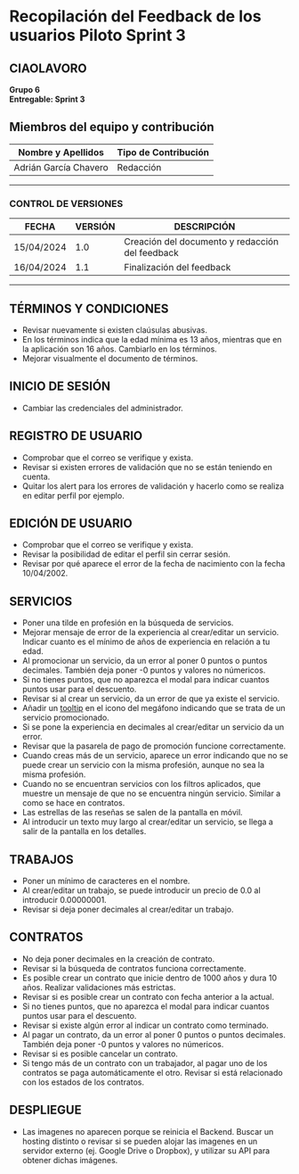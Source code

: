 # Recopilación del Feedback de los usuarios Piloto Sprint 3

## CIAOLAVORO
**Grupo 6**
<br>
**Entregable: Sprint 3**

## Miembros del equipo y contribución

| Nombre y Apellidos | Tipo de Contribución |
|---------------------|-----------------------|
| Adrián García Chavero     |  Redacción      |

---

### CONTROL DE VERSIONES
| FECHA      | VERSIÓN | DESCRIPCIÓN                                    |
|------------|---------|------------------------------------------------|
| 15/04/2024 | 1.0     | Creación del documento y redacción del feedback|
| 16/04/2024 | 1.1     | Finalización del feedback                      |

---

## TÉRMINOS Y CONDICIONES

- Revisar nuevamente si existen claúsulas abusivas.
- En los términos indica que la edad mínima es 13 años, mientras que en la aplicación son 16 años. Cambiarlo en los términos.
- Mejorar visualmente el documento de términos.

## INICIO DE SESIÓN

- Cambiar las credenciales del administrador.

## REGISTRO DE USUARIO

- Comprobar que el correo se verifique y exista.
- Revisar si existen errores de validación que no se están teniendo en cuenta.
- Quitar los alert para los errores de validación y hacerlo como se realiza en editar perfil por ejemplo.

## EDICIÓN DE USUARIO

- Comprobar que el correo se verifique y exista.
- Revisar la posibilidad de editar el perfil sin cerrar sesión.
- Revisar por qué aparece el error de la fecha de nacimiento con la fecha 10/04/2002.

## SERVICIOS

- Poner una tilde en profesión en la búsqueda de servicios.
- Mejorar mensaje de error de la experiencia al crear/editar un servicio. Indicar cuanto es el mínimo de años de experiencia en relación a tu edad.
- Al promocionar un servicio, da un error al poner 0 puntos o puntos decimales. También deja poner -0 puntos y valores no númericos.
- Si no tienes puntos, que no aparezca el modal para indicar cuantos puntos usar para el descuento.
- Revisar si al crear un servicio, da un error de que ya existe el servicio.
- Añadir un [tooltip](https://ui.shadcn.com/docs/components/tooltip) en el icono del megáfono indicando que se trata de un servicio promocionado.
- Si se pone la experiencia en decimales al crear/editar un servicio da un error.
- Revisar que la pasarela de pago de promoción funcione correctamente.
- Cuando creas más de un servicio, aparece un error indicando que no se puede crear un servicio con la misma profesión, aunque no sea la misma profesión.
- Cuando no se encuentran servicios con los filtros aplicados, que muestre un mensaje de que no se encuentra ningún servicio. Similar a como se hace en contratos.
- Las estrellas de las reseñas se salen de la pantalla en móvil.
- Al introducir un texto muy largo al crear/editar un servicio, se llega a salir de la pantalla en los detalles.

## TRABAJOS

- Poner un mínimo de caracteres en el nombre.
- Al crear/editar un trabajo, se puede introducir un precio de 0.0 al introducir 0.00000001.
- Revisar si deja poner decimales al crear/editar un trabajo.

## CONTRATOS

- No deja poner decimales en la creación de contrato.
- Revisar si la búsqueda de contratos funciona correctamente.
- Es posible crear un contrato que inicie dentro de 1000 años y dura 10 años. Realizar validaciones más estrictas.
- Revisar si es posible crear un contrato con fecha anterior a la actual.
- Si no tienes puntos, que no aparezca el modal para indicar cuantos puntos usar para el descuento.
- Revisar si existe algún error al indicar un contrato como terminado.
- Al pagar un contrato, da un error al poner 0 puntos o puntos decimales. También deja poner -0 puntos y valores no númericos.
- Revisar si es posible cancelar un contrato.
- Si tengo más de un contrato con un trabajador, al pagar uno de los contratos se paga automáticamente el otro. Revisar si está relacionado con los estados de los contratos.

## DESPLIEGUE

- Las imagenes no aparecen porque se reinicia el Backend. Buscar un hosting distinto o revisar si se pueden alojar las imagenes en un servidor externo (ej. Google Drive o Dropbox), y utilizar su API para obtener dichas imágenes.
